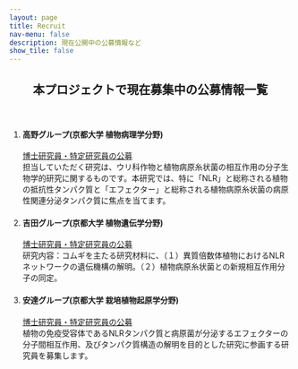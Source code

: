 ```yaml
---
layout: page
title: Recruit
nav-menu: false
description: 現在公開中の公募情報など
show_tile: false
---
```


<!-- Main -->
<div id="main">

<!-- One -->
<section id="one">
	<div class="inner">
        <header class="major">
			<h2>本プロジェクトで現在募集中の公募情報一覧</h2>
		</header>
        <ol>
            <li><h4>高野グループ(京都大学 植物病理学分野)</h4>
                <a href="https://jrecin.jst.go.jp/seek/SeekJorDetail?id=D124031580" class="button next">博士研究員・特定研究員の公募</a><br>
                担当していただく研究は、ウリ科作物と植物病原糸状菌の相互作用の分子生物学的研究に関するものです。本研究では、特に「NLR」と総称される植物の抵抗性タンパク質と「エフェクター」と総称される植物病原糸状菌の病原性関連分泌タンパク質に焦点を当てます。<br>
            </li>
            <li><h4>吉田グループ(京都大学 植物遺伝学分野)</h4>
                <a href="https://jrecin.jst.go.jp/seek/SeekJorDetail?id=D124050085" class="button next">博士研究員・特定研究員の公募</a><br>
                研究内容：コムギを主たる研究材料に、（１）異質倍数体植物におけるNLRネットワークの遺伝機構の解明。（２）植物病原糸状菌との新規相互作用分子の同定。<br>
            </li>
            <li><h4>安達グループ(京都大学 栽培植物起原学分野)</h4>
                <a href="https://jrecin.jst.go.jp/seek/SeekJorDetail?id=D124050070" class="button next">博士研究員・特定研究員の公募</a><br>
                植物の免疫受容体であるNLRタンパク質と病原菌が分泌するエフェクターの分子間相互作用、及びタンパク質構造の解明を目的とした研究に参画する研究員を募集します。<br>
            </li>
        </ol>
	</div>
</section>
